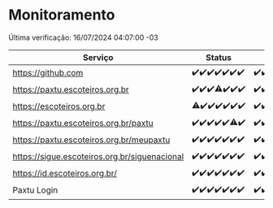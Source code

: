 # Monitoramento

Última verificação: 16/07/2024 04:07:00 -03

|Serviço|Status|Últimas 24h|
|---|---|---|
|https://github.com|<span title="2024-07-09: OK=24">✔️</span><span title="2024-07-10: OK=24">✔️</span><span title="2024-07-11: OK=24">✔️</span><span title="2024-07-12: OK=24">✔️</span><span title="2024-07-13: OK=24">✔️</span><span title="2024-07-14: OK=23">✔️</span><span title="2024-07-15: OK=6">✔️</span>|<span title="15/07/2024 04:07:00 -03 : 200">✔️</span><span title="15/07/2024 05:10:00 -03 : 200">✔️</span><span title="15/07/2024 06:08:00 -03 : 200">✔️</span><span title="15/07/2024 07:08:00 -03 : 200">✔️</span><span title="15/07/2024 08:05:00 -03 : 200">✔️</span><span title="15/07/2024 09:13:00 -03 : 200">✔️</span><span title="15/07/2024 10:12:00 -03 : 200">✔️</span><span title="15/07/2024 11:06:00 -03 : 200">✔️</span><span title="15/07/2024 12:09:00 -03 : 200">✔️</span><span title="15/07/2024 13:08:00 -03 : 200">✔️</span><span title="15/07/2024 14:06:00 -03 : 200">✔️</span><span title="15/07/2024 15:09:00 -03 : 200">✔️</span><span title="15/07/2024 16:04:00 -03 : 200">✔️</span><span title="15/07/2024 17:07:00 -03 : 200">✔️</span><span title="15/07/2024 18:07:00 -03 : 200">✔️</span><span title="15/07/2024 19:07:00 -03 : 200">✔️</span><span title="15/07/2024 20:08:00 -03 : 200">✔️</span><span title="15/07/2024 21:34:00 -03 : 200">✔️</span><span title="15/07/2024 22:58:00 -03 : 200">✔️</span><span title="15/07/2024 23:31:00 -03 : 200">✔️</span><span title="16/07/2024 00:10:00 -03 : 200">✔️</span><span title="16/07/2024 01:09:00 -03 : 200">✔️</span><span title="16/07/2024 02:07:00 -03 : 200">✔️</span><span title="16/07/2024 03:10:00 -03 : 200">✔️</span><span title="16/07/2024 04:07:00 -03 : 200">✔️</span>|
|https://paxtu.escoteiros.org.br|<span title="2024-07-09: OK=24">✔️</span><span title="2024-07-10: OK=24">✔️</span><span title="2024-07-11: OK=24">✔️</span><span title="2024-07-12: OK=23, Falhas=1">⚠️</span><span title="2024-07-13: OK=24">✔️</span><span title="2024-07-14: OK=23">✔️</span><span title="2024-07-15: OK=6">✔️</span>|<span title="15/07/2024 04:07:00 -03 : 200">✔️</span><span title="15/07/2024 05:10:00 -03 : 200">✔️</span><span title="15/07/2024 06:08:00 -03 : 200">✔️</span><span title="15/07/2024 07:08:00 -03 : 200">✔️</span><span title="15/07/2024 08:05:00 -03 : 200">✔️</span><span title="15/07/2024 09:13:00 -03 : 200">✔️</span><span title="15/07/2024 10:12:00 -03 : 200">✔️</span><span title="15/07/2024 11:06:00 -03 : 200">✔️</span><span title="15/07/2024 12:09:00 -03 : 200">✔️</span><span title="15/07/2024 13:08:00 -03 : 200">✔️</span><span title="15/07/2024 14:06:00 -03 : 200">✔️</span><span title="15/07/2024 15:09:00 -03 : 200">✔️</span><span title="15/07/2024 16:04:00 -03 : 200">✔️</span><span title="15/07/2024 17:07:00 -03 : 200">✔️</span><span title="15/07/2024 18:07:00 -03 : 200">✔️</span><span title="15/07/2024 19:07:00 -03 : 200">✔️</span><span title="15/07/2024 20:08:00 -03 : 200">✔️</span><span title="15/07/2024 21:34:00 -03 : 200">✔️</span><span title="15/07/2024 22:58:00 -03 : 200">✔️</span><span title="15/07/2024 23:31:00 -03 : 200">✔️</span><span title="16/07/2024 00:10:00 -03 : 200">✔️</span><span title="16/07/2024 01:09:00 -03 : 200">✔️</span><span title="16/07/2024 02:07:00 -03 : 200">✔️</span><span title="16/07/2024 03:10:00 -03 : 200">✔️</span><span title="16/07/2024 04:07:00 -03 : 200">✔️</span>|
|https://escoteiros.org.br|<span title="2024-07-09: OK=22, Falhas=2">⚠️</span><span title="2024-07-10: OK=24">✔️</span><span title="2024-07-11: OK=24">✔️</span><span title="2024-07-12: OK=24">✔️</span><span title="2024-07-13: OK=24">✔️</span><span title="2024-07-14: OK=23">✔️</span><span title="2024-07-15: OK=6">✔️</span>|<span title="15/07/2024 04:07:00 -03 : 200">✔️</span><span title="15/07/2024 05:10:00 -03 : 200">✔️</span><span title="15/07/2024 06:08:00 -03 : 200">✔️</span><span title="15/07/2024 07:08:00 -03 : 200">✔️</span><span title="15/07/2024 08:05:00 -03 : 200">✔️</span><span title="15/07/2024 09:13:00 -03 : 200">✔️</span><span title="15/07/2024 10:12:00 -03 : 200">✔️</span><span title="15/07/2024 11:06:00 -03 : 200">✔️</span><span title="15/07/2024 12:09:00 -03 : 200">✔️</span><span title="15/07/2024 13:08:00 -03 : 200">✔️</span><span title="15/07/2024 14:06:00 -03 : 200">✔️</span><span title="15/07/2024 15:09:00 -03 : 200">✔️</span><span title="15/07/2024 16:04:00 -03 : 200">✔️</span><span title="15/07/2024 17:07:00 -03 : 200">✔️</span><span title="15/07/2024 18:07:00 -03 : 200">✔️</span><span title="15/07/2024 19:07:00 -03 : 200">✔️</span><span title="15/07/2024 20:08:00 -03 : 200">✔️</span><span title="15/07/2024 21:34:00 -03 : 200">✔️</span><span title="15/07/2024 22:58:00 -03 : 200">✔️</span><span title="15/07/2024 23:31:00 -03 : 200">✔️</span><span title="16/07/2024 00:10:00 -03 : 200">✔️</span><span title="16/07/2024 01:09:00 -03 : 200">✔️</span><span title="16/07/2024 02:07:00 -03 : 200">✔️</span><span title="16/07/2024 03:10:00 -03 : 200">✔️</span><span title="16/07/2024 04:07:00 -03 : 200">✔️</span>|
|https://paxtu.escoteiros.org.br/paxtu|<span title="2024-07-09: OK=24">✔️</span><span title="2024-07-10: OK=24">✔️</span><span title="2024-07-11: OK=24">✔️</span><span title="2024-07-12: OK=24">✔️</span><span title="2024-07-13: OK=24">✔️</span><span title="2024-07-14: OK=22, Falhas=1">⚠️</span><span title="2024-07-15: OK=6">✔️</span>|<span title="15/07/2024 04:07:00 -03 : 200">✔️</span><span title="15/07/2024 05:10:00 -03 : 200">✔️</span><span title="15/07/2024 06:08:00 -03 : 200">✔️</span><span title="15/07/2024 07:08:00 -03 : 200">✔️</span><span title="15/07/2024 08:05:00 -03 : 200">✔️</span><span title="15/07/2024 09:13:00 -03 : 200">✔️</span><span title="15/07/2024 10:12:00 -03 : 200">✔️</span><span title="15/07/2024 11:06:00 -03 : 200">✔️</span><span title="15/07/2024 12:09:00 -03 : 200">✔️</span><span title="15/07/2024 13:08:00 -03 : 200">✔️</span><span title="15/07/2024 14:06:00 -03 : 200">✔️</span><span title="15/07/2024 15:09:00 -03 : 200">✔️</span><span title="15/07/2024 16:04:00 -03 : 200">✔️</span><span title="15/07/2024 17:07:00 -03 : 200">✔️</span><span title="15/07/2024 18:07:00 -03 : 200">✔️</span><span title="15/07/2024 19:07:00 -03 : 200">✔️</span><span title="15/07/2024 20:08:00 -03 : 200">✔️</span><span title="15/07/2024 21:34:00 -03 : 200">✔️</span><span title="15/07/2024 22:58:00 -03 : 200">✔️</span><span title="15/07/2024 23:31:00 -03 : 200">✔️</span><span title="16/07/2024 00:10:00 -03 : 200">✔️</span><span title="16/07/2024 01:09:00 -03 : 200">✔️</span><span title="16/07/2024 02:07:00 -03 : 200">✔️</span><span title="16/07/2024 03:10:00 -03 : 200">✔️</span><span title="16/07/2024 04:07:00 -03 : 200">✔️</span>|
|https://paxtu.escoteiros.org.br/meupaxtu|<span title="2024-07-09: OK=24">✔️</span><span title="2024-07-10: OK=24">✔️</span><span title="2024-07-11: OK=24">✔️</span><span title="2024-07-12: OK=24">✔️</span><span title="2024-07-13: OK=24">✔️</span><span title="2024-07-14: OK=23">✔️</span><span title="2024-07-15: OK=6">✔️</span>|<span title="15/07/2024 04:07:00 -03 : 200">✔️</span><span title="15/07/2024 05:10:00 -03 : 200">✔️</span><span title="15/07/2024 06:08:00 -03 : 200">✔️</span><span title="15/07/2024 07:08:00 -03 : 200">✔️</span><span title="15/07/2024 08:05:00 -03 : 200">✔️</span><span title="15/07/2024 09:13:00 -03 : 200">✔️</span><span title="15/07/2024 10:12:00 -03 : 200">✔️</span><span title="15/07/2024 11:06:00 -03 : 200">✔️</span><span title="15/07/2024 12:09:00 -03 : 200">✔️</span><span title="15/07/2024 13:08:00 -03 : 200">✔️</span><span title="15/07/2024 14:06:00 -03 : 200">✔️</span><span title="15/07/2024 15:09:00 -03 : 200">✔️</span><span title="15/07/2024 16:04:00 -03 : 200">✔️</span><span title="15/07/2024 17:07:00 -03 : 200">✔️</span><span title="15/07/2024 18:07:00 -03 : 200">✔️</span><span title="15/07/2024 19:07:00 -03 : 200">✔️</span><span title="15/07/2024 20:08:00 -03 : 200">✔️</span><span title="15/07/2024 21:34:00 -03 : 200">✔️</span><span title="15/07/2024 22:58:00 -03 : 200">✔️</span><span title="15/07/2024 23:31:00 -03 : 200">✔️</span><span title="16/07/2024 00:10:00 -03 : 200">✔️</span><span title="16/07/2024 01:09:00 -03 : 200">✔️</span><span title="16/07/2024 02:07:00 -03 : 200">✔️</span><span title="16/07/2024 03:10:00 -03 : 200">✔️</span><span title="16/07/2024 04:07:00 -03 : 200">✔️</span>|
|https://sigue.escoteiros.org.br/siguenacional|<span title="2024-07-09: OK=24">✔️</span><span title="2024-07-10: OK=24">✔️</span><span title="2024-07-11: OK=24">✔️</span><span title="2024-07-12: OK=24">✔️</span><span title="2024-07-13: OK=24">✔️</span><span title="2024-07-14: OK=23">✔️</span><span title="2024-07-15: OK=6">✔️</span>|<span title="15/07/2024 04:07:00 -03 : 200">✔️</span><span title="15/07/2024 05:10:00 -03 : 200">✔️</span><span title="15/07/2024 06:08:00 -03 : 200">✔️</span><span title="15/07/2024 07:08:00 -03 : 200">✔️</span><span title="15/07/2024 08:05:00 -03 : 200">✔️</span><span title="15/07/2024 09:13:00 -03 : 200">✔️</span><span title="15/07/2024 10:12:00 -03 : 200">✔️</span><span title="15/07/2024 11:06:00 -03 : 200">✔️</span><span title="15/07/2024 12:09:00 -03 : 200">✔️</span><span title="15/07/2024 13:08:00 -03 : 200">✔️</span><span title="15/07/2024 14:06:00 -03 : 200">✔️</span><span title="15/07/2024 15:09:00 -03 : 200">✔️</span><span title="15/07/2024 16:04:00 -03 : 200">✔️</span><span title="15/07/2024 17:07:00 -03 : 200">✔️</span><span title="15/07/2024 18:07:00 -03 : 200">✔️</span><span title="15/07/2024 19:07:00 -03 : 200">✔️</span><span title="15/07/2024 20:08:00 -03 : 200">✔️</span><span title="15/07/2024 21:34:00 -03 : 200">✔️</span><span title="15/07/2024 22:58:00 -03 : 200">✔️</span><span title="15/07/2024 23:31:00 -03 : 200">✔️</span><span title="16/07/2024 00:10:00 -03 : 200">✔️</span><span title="16/07/2024 01:09:00 -03 : 200">✔️</span><span title="16/07/2024 02:07:00 -03 : 200">✔️</span><span title="16/07/2024 03:10:00 -03 : 200">✔️</span><span title="16/07/2024 04:07:00 -03 : 200">✔️</span>|
|https://id.escoteiros.org.br/|<span title="2024-07-09: OK=24">✔️</span><span title="2024-07-10: OK=24">✔️</span><span title="2024-07-11: OK=24">✔️</span><span title="2024-07-12: OK=24">✔️</span><span title="2024-07-13: OK=24">✔️</span><span title="2024-07-14: OK=23">✔️</span><span title="2024-07-15: OK=6">✔️</span>|<span title="15/07/2024 04:07:00 -03 : 200">✔️</span><span title="15/07/2024 05:10:00 -03 : 200">✔️</span><span title="15/07/2024 06:08:00 -03 : 200">✔️</span><span title="15/07/2024 07:08:00 -03 : 200">✔️</span><span title="15/07/2024 08:05:00 -03 : 200">✔️</span><span title="15/07/2024 09:13:00 -03 : 200">✔️</span><span title="15/07/2024 10:12:00 -03 : 200">✔️</span><span title="15/07/2024 11:06:00 -03 : 200">✔️</span><span title="15/07/2024 12:09:00 -03 : 200">✔️</span><span title="15/07/2024 13:08:00 -03 : 200">✔️</span><span title="15/07/2024 14:06:00 -03 : 200">✔️</span><span title="15/07/2024 15:09:00 -03 : 200">✔️</span><span title="15/07/2024 16:04:00 -03 : 200">✔️</span><span title="15/07/2024 17:07:00 -03 : 200">✔️</span><span title="15/07/2024 18:07:00 -03 : 200">✔️</span><span title="15/07/2024 19:07:00 -03 : 200">✔️</span><span title="15/07/2024 20:08:00 -03 : 200">✔️</span><span title="15/07/2024 21:34:00 -03 : 200">✔️</span><span title="15/07/2024 22:58:00 -03 : 200">✔️</span><span title="15/07/2024 23:31:00 -03 : 200">✔️</span><span title="16/07/2024 00:10:00 -03 : 200">✔️</span><span title="16/07/2024 01:09:00 -03 : 200">✔️</span><span title="16/07/2024 02:07:00 -03 : 200">✔️</span><span title="16/07/2024 03:10:00 -03 : 200">✔️</span><span title="16/07/2024 04:07:00 -03 : 200">✔️</span>|
|Paxtu Login|<span title="2024-07-09: OK=24">✔️</span><span title="2024-07-10: OK=24">✔️</span><span title="2024-07-11: OK=24">✔️</span><span title="2024-07-12: OK=24">✔️</span><span title="2024-07-13: OK=24">✔️</span><span title="2024-07-14: OK=23">✔️</span><span title="2024-07-15: OK=6">✔️</span>|<span title="15/07/2024 04:07:00 -03 : 200">✔️</span><span title="15/07/2024 05:10:00 -03 : 200">✔️</span><span title="15/07/2024 06:08:00 -03 : 200">✔️</span><span title="15/07/2024 07:08:00 -03 : 200">✔️</span><span title="15/07/2024 08:05:00 -03 : 200">✔️</span><span title="15/07/2024 09:13:00 -03 : 200">✔️</span><span title="15/07/2024 10:12:00 -03 : 200">✔️</span><span title="15/07/2024 11:06:00 -03 : 200">✔️</span><span title="15/07/2024 12:09:00 -03 : 200">✔️</span><span title="15/07/2024 13:08:00 -03 : 200">✔️</span><span title="15/07/2024 14:06:00 -03 : 200">✔️</span><span title="15/07/2024 15:09:00 -03 : 200">✔️</span><span title="15/07/2024 16:04:00 -03 : 200">✔️</span><span title="15/07/2024 17:07:00 -03 : 200">✔️</span><span title="15/07/2024 18:07:00 -03 : 200">✔️</span><span title="15/07/2024 19:07:00 -03 : 200">✔️</span><span title="15/07/2024 20:08:00 -03 : 200">✔️</span><span title="15/07/2024 21:34:00 -03 : 200">✔️</span><span title="15/07/2024 22:58:00 -03 : 200">✔️</span><span title="15/07/2024 23:31:00 -03 : 200">✔️</span><span title="16/07/2024 00:10:00 -03 : 200">✔️</span><span title="16/07/2024 01:09:00 -03 : 200">✔️</span><span title="16/07/2024 02:07:00 -03 : 200">✔️</span><span title="16/07/2024 03:10:00 -03 : 200">✔️</span><span title="16/07/2024 04:07:00 -03 : 200">✔️</span>|
